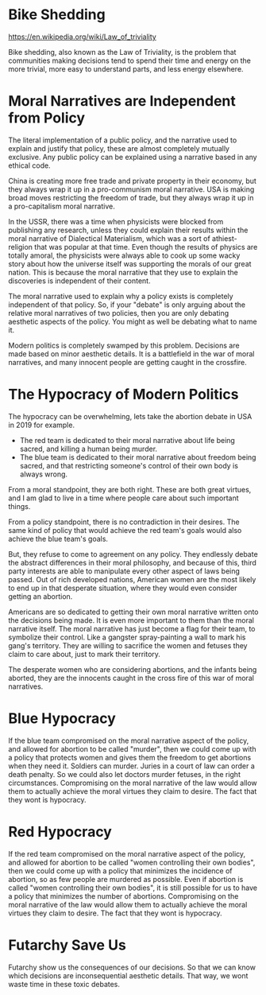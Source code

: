 Bike Shedding
========

https://en.wikipedia.org/wiki/Law_of_triviality

Bike shedding, also known as the Law of Triviality, is the problem that communities making decisions tend to spend their time and energy on the more trivial, more easy to understand parts, and less energy elsewhere.

Moral Narratives are Independent from Policy
=========

The literal implementation of a public policy, and the narrative used to explain and justify that policy, these are almost completely mutually exclusive.
Any public policy can be explained using a narrative based in any ethical code.

China is creating more free trade and private property in their economy, but they always wrap it up in a pro-communism moral narrative.
USA is making broad moves restricting the freedom of trade, but they always wrap it up in a pro-capitalism moral narrative.

In the USSR, there was a time when physicists were blocked from publishing any research, unless they could explain their results within the moral narrative of Dialectical Materialism, which was a sort of athiest-religion that was popular at that time.
Even though the results of physics are totally amoral, the physicists were always able to cook up some wacky story about how the universe itself was supporting the morals of our great nation.
This is because the moral narrative that they use to explain the discoveries is independent of their content.

The moral narrative used to explain why a policy exists is completely independent of that policy.
So, if your "debate" is only arguing about the relative moral narratives of two policies, then you are only debating aesthetic aspects of the policy. You might as well be debating what to name it.

Modern politics is completely swamped by this problem. Decisions are made based on minor aesthetic details.
It is a battlefield in the war of moral narratives, and many innocent people are getting caught in the crossfire.

The Hypocracy of Modern Politics
=========

The hypocracy can be overwhelming, lets take the abortion debate in USA in 2019 for example.

* The red team is dedicated to their moral narrative about life being sacred, and killing a human being murder.
* The blue team is dedicated to their moral narrative about freedom being sacred, and that restricting someone's control of their own body is always wrong.

From a moral standpoint, they are both right. These are both great virtues, and I am glad to live in a time where people care about such important things.

From a policy standpoint, there is no contradiction in their desires. The same kind of policy that would achieve the red team's goals would also achieve the blue team's goals.

But, they refuse to come to agreement on any policy. They endlessly debate the abstract differences in their moral philosophy, and because of this, third party interests are able to manipulate every other aspect of laws being passed.
Out of rich developed nations, American women are the most likely to end up in that desperate situation, where they would even consider getting an abortion.

Americans are so dedicated to getting their own moral narrative written onto the decisions being made. It is even more important to them than the moral narrative itself.
The moral narrative has just become a flag for their team, to symbolize their control. Like a gangster spray-painting a wall to mark his gang's territory.
They are willing to sacrifice the women and fetuses they claim to care about, just to mark their territory.

The desperate women who are considering abortions, and the infants being aborted, they are the innocents caught in the cross fire of this war of moral narratives.

Blue Hypocracy
=======

If the blue team compromised on the moral narrative aspect of the policy, and allowed for abortion to be called "murder", then we could come up with a policy that protects women and gives them the freedom to get abortions when they need it.
Soldiers can murder. Juries in a court of law can order a death penalty. So we could also let doctors murder fetuses, in the right circumstances.
Compromising on the moral narrative of the law would allow them to actually achieve the moral virtues they claim to desire.
The fact that they wont is hypocracy.

Red Hypocracy
=======

If the red team compromised on the moral narrative aspect of the policy, and allowed for abortion to be called "women controlling their own bodies", then we could come up with a policy that minimizes the incidence of abortion, so as few people are murdered as possible.
Even if abortion is called "women controlling their own bodies", it is still possible for us to have a policy that minimizes the number of abortions.
Compromising on the moral narrative of the law would allow them to actually achieve the moral virtues they claim to desire.
The fact that they wont is hypocracy.


Futarchy Save Us
========

Futarchy show us the consequences of our decisions.
So that we can know which decisions are inconsequential aesthetic details.
That way, we wont waste time in these toxic debates.

